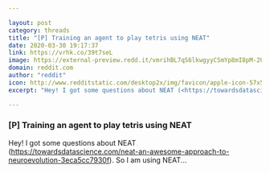 ```yaml
---

layout: post
category: threads
title: "[P] Training an agent to play tetris using NEAT"
date: 2020-03-30 19:17:37
link: https://vrhk.co/39t7seL
image: https://external-preview.redd.it/vmrihBL7qS6lkwgyyCSmYp8mI8pM-2UQKvsfBxS21xI.jpg?width=1200&height=594&auto=webp&crop=1200:594,smart&s=c3c4878730d2ca6d0654a404ad21599c7c3f427e
domain: reddit.com
author: "reddit"
icon: http://www.redditstatic.com/desktop2x/img/favicon/apple-icon-57x57.png
excerpt: "Hey! I got some questions about NEAT (<https://towardsdatascience.com/neat-an-awesome-approach-to-neuroevolution-3eca5cc7930f>). So I am using NEAT..."

---
```


### [P] Training an agent to play tetris using NEAT

Hey! I got some questions about NEAT (<https://towardsdatascience.com/neat-an-awesome-approach-to-neuroevolution-3eca5cc7930f>). So I am using NEAT...